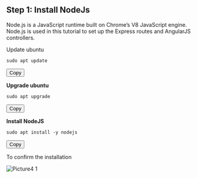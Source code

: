 ## Step 1: Install NodeJs

Node.js is a JavaScript runtime built on Chrome’s V8 JavaScript engine. Node.js is used in this tutorial to set up the Express routes and AngularJS controllers.

Update ubuntu

<div id="code-container">
  <pre><code>sudo apt update</code></pre>
  <button class="btn" data-clipboard-target="#code-container"><i class="fa fa-copy"></i> Copy</button>
</div>

**Upgrade ubuntu**

<div id="code-container">
  <pre><code>sudo apt upgrade</code></pre>
  <button class="btn" data-clipboard-target="#code-container"><i class="fa fa-copy"></i> Copy</button>
</div>

**Install NodeJS**

<div id="code-container">
  <pre><code>sudo apt install -y nodejs</code></pre>
  <button class="btn" data-clipboard-target="#code-container"><i class="fa fa-copy"></i> Copy</button>
</div>

To confirm the installation

![Picture4 1](https://user-images.githubusercontent.com/130314772/234300458-4272746f-12df-4321-8e11-4300cafd86b9.png)
